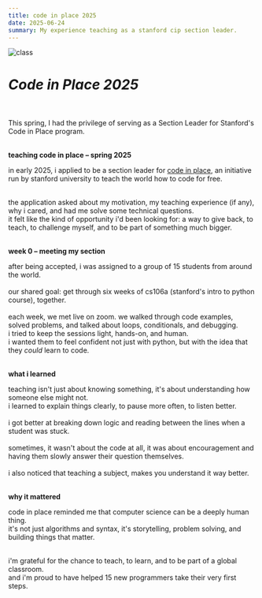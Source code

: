 ```yaml
---
title: code in place 2025
date: 2025-06-24
summary: My experience teaching as a stanford cip section leader.
---
```

![class](/assets/cipclassphoto.png)

# *Code in Place 2025*
<br /><br />
This spring, I had the privilege of serving as a Section Leader for Stanford's Code in Place program.<br /><br />

**teaching code in place – spring 2025**<br />

in early 2025, i applied to be a section leader for [code in place](https://codeinplace.stanford.edu/), an initiative run by stanford university to teach the world how to code for free.<br /><br />

the application asked about my motivation, my teaching experience (if any), why i cared, and had me solve some technical questions.<br />
it felt like the kind of opportunity i'd been looking for: a way to give back, to teach, to challenge myself, and to be part of something much bigger.<br /><br />

**week 0 – meeting my section**<br />

after being accepted, i was assigned to a group of 15 students from around the world.<br /><br />
our shared goal: get through six weeks of cs106a (stanford's  intro to python course), together.<br /><br />
each week, we met live on zoom. we walked through code examples, solved problems, and talked about loops, conditionals, and debugging.<br />
i tried to keep the sessions light, hands-on, and human.<br />
i wanted them to feel confident not just with python, but with the idea that they *could* learn to code.<br /><br />

**what i learned**<br />

teaching isn't just about knowing something, it's about understanding how someone else might not.<br />
i learned to explain things clearly, to pause more often, to listen better.<br /><br />
i got better at breaking down logic and reading between the lines when a student was stuck.<br /><br />
sometimes, it wasn't about the code at all, it was about encouragement and having them slowly answer their question themselves.<br /><br />
i also noticed that teaching a subject, makes you understand it way better.<br /><br />

**why it mattered**<br />

code in place reminded me that computer science can be a deeply human thing.<br />
it's not just algorithms and syntax, it's storytelling, problem solving, and building things that matter.<br /><br />

i'm grateful for the chance to teach, to learn, and to be part of a global classroom.<br />
and i'm proud to have helped 15 new programmers take their very first steps.

